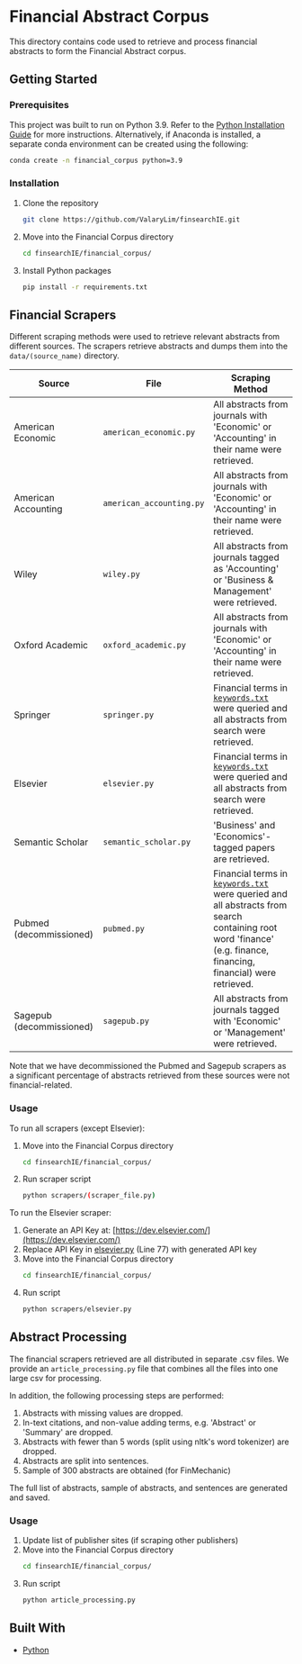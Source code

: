 # Financial Abstract Corpus
This directory contains code used to retrieve and process financial abstracts to form the Financial Abstract corpus.

## Getting Started
### Prerequisites
This project was built to run on Python 3.9. Refer to the [Python Installation Guide](https://www.python.org/downloads/) for more instructions. Alternatively, if Anaconda is installed, a separate conda environment can be created using the following:
```bash
conda create -n financial_corpus python=3.9
```

### Installation
1. Clone the repository
   ```sh
   git clone https://github.com/ValaryLim/finsearchIE.git
   ```
2. Move into the Financial Corpus directory
    ```sh
    cd finsearchIE/financial_corpus/
    ```
3. Install Python packages
    ```sh
    pip install -r requirements.txt
    ```

## Financial Scrapers
Different scraping methods were used to retrieve relevant abstracts from different sources. The scrapers retrieve abstracts and dumps them into the `data/(source_name)` directory.

| Source | File | Scraping Method |
| --- | --- | --- |
| American Economic | `american_economic.py` | All abstracts from journals with 'Economic' or 'Accounting' in their name were retrieved. |
| American Accounting | `american_accounting.py` | All abstracts from journals with 'Economic' or 'Accounting' in their name were retrieved. |
| Wiley | `wiley.py` | All abstracts from journals tagged as 'Accounting' or 'Business & Management' were retrieved. |
| Oxford Academic | `oxford_academic.py` | All abstracts from journals with 'Economic' or 'Accounting' in their name were retrieved. |
| Springer | `springer.py` | Financial terms in [`keywords.txt`](scrapers/keywords.txt) were queried and all abstracts from search were retrieved. |
| Elsevier | `elsevier.py` | Financial terms in [`keywords.txt`](scrapers/keywords.txt) were queried and all abstracts from search were retrieved. |
| Semantic Scholar | `semantic_scholar.py` | 'Business' and 'Economics'-tagged papers are retrieved. |
| Pubmed (decommissioned) | `pubmed.py` | Financial terms in [`keywords.txt`](scrapers/keywords.txt) were queried and all abstracts from search containing root word 'finance' (e.g. finance, financing, financial) were retrieved. |
| Sagepub (decommissioned) | `sagepub.py` | All abstracts from journals tagged with 'Economic' or 'Management' were retrieved. |

Note that we have decommissioned the Pubmed and Sagepub scrapers as a significant percentage of abstracts retrieved from these sources were not financial-related. 

### Usage
To run all scrapers (except Elsevier):
1. Move into the Financial Corpus directory
    ```sh
    cd finsearchIE/financial_corpus/
    ```
2. Run scraper script
    ```sh
    python scrapers/(scraper_file.py)
    ```

To run the Elsevier scraper:
1. Generate an API Key at: [https://dev.elsevier.com/](https://dev.elsevier.com/)
2. Replace API Key in [elsevier.py](scrapers/elsevier.py) (Line 77) with generated API key
3. Move into the Financial Corpus directory
    ```sh
    cd finsearchIE/financial_corpus/
    ```
4. Run script
    ```sh
    python scrapers/elsevier.py
    ```

## Abstract Processing
The financial scrapers retrieved are all distributed in separate .csv files. We provide an `article_processing.py` file that combines all the files into one large csv for processing.

In addition, the following processing steps are performed:
1. Abstracts with missing values are dropped.
2. In-text citations, and non-value adding terms, e.g. 'Abstract' or 'Summary' are dropped.
3. Abstracts with fewer than 5 words (split using nltk's word tokenizer) are dropped.
4. Abstracts are split into sentences.
5. Sample of 300 abstracts are obtained (for FinMechanic)

The full list of abstracts, sample of abstracts, and sentences are generated and saved.

### Usage
1. Update list of publisher sites (if scraping other publishers)
2. Move into the Financial Corpus directory
    ```sh
    cd finsearchIE/financial_corpus/
    ```
3. Run script
    ```sh
    python article_processing.py
    ```

## Built With
* [Python](https://www.python.org/)